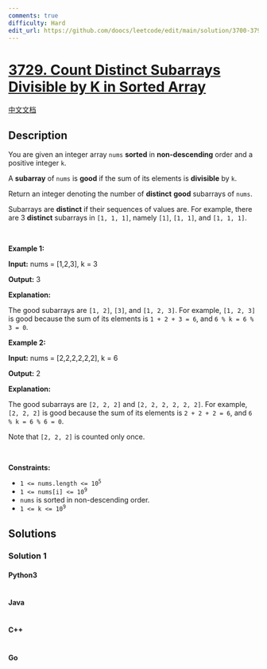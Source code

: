 ```yaml
---
comments: true
difficulty: Hard
edit_url: https://github.com/doocs/leetcode/edit/main/solution/3700-3799/3729.Count%20Distinct%20Subarrays%20Divisible%20by%20K%20in%20Sorted%20Array/README_EN.md
---
```


<!-- problem:start -->

# [3729. Count Distinct Subarrays Divisible by K in Sorted Array](https://leetcode.com/problems/count-distinct-subarrays-divisible-by-k-in-sorted-array)

[中文文档](/solution/3700-3799/3729.Count%20Distinct%20Subarrays%20Divisible%20by%20K%20in%20Sorted%20Array/README.md)

## Description

<!-- description:start -->

<p>You are given an integer array <code>nums</code> <strong>sorted</strong> in <strong>non-descending</strong> order and a positive integer <code>k</code>.</p>

<p>A <strong><span data-keyword="subarray-nonempty">subarray</span></strong> of <code>nums</code> is <strong>good</strong> if the sum of its elements is <strong>divisible</strong> by <code>k</code>.</p>

<p>Return an integer denoting the number of <strong>distinct</strong> <strong>good</strong> subarrays of <code>nums</code>.</p>

<p>Subarrays are <strong>distinct</strong> if their sequences of values are. For example, there are 3 <strong>distinct</strong> subarrays in <code>[1, 1, 1]</code>, namely <code>[1]</code>, <code>[1, 1]</code>, and <code>[1, 1, 1]</code>.</p>

<p>&nbsp;</p>
<p><strong class="example">Example 1:</strong></p>

<div class="example-block">
<p><strong>Input:</strong> <span class="example-io">nums = [1,2,3], k = 3</span></p>

<p><strong>Output:</strong> <span class="example-io">3</span></p>

<p><strong>Explanation:</strong></p>

<p>The good subarrays are <code>[1, 2]</code>, <code>[3]</code>, and <code>[1, 2, 3]</code>. For example, <code>[1, 2, 3]</code> is good because the sum of its elements is <code>1 + 2 + 3 = 6</code>, and <code>6 % k = 6 % 3 = 0</code>.</p>
</div>

<p><strong class="example">Example 2:</strong></p>

<div class="example-block">
<p><strong>Input:</strong> <span class="example-io">nums = [2,2,2,2,2,2], k = 6</span></p>

<p><strong>Output:</strong> <span class="example-io">2</span></p>

<p><strong>Explanation:</strong></p>

<p>The good subarrays are <code>[2, 2, 2]</code> and <code>[2, 2, 2, 2, 2, 2]</code>. For example, <code>[2, 2, 2]</code> is good because the sum of its elements is <code>2 + 2 + 2 = 6</code>, and <code>6 % k = 6 % 6 = 0</code>.</p>

<p>Note that <code>[2, 2, 2]</code> is counted only once.</p>
</div>

<p>&nbsp;</p>
<p><strong>Constraints:</strong></p>

<ul>
	<li><code>1 &lt;= nums.length &lt;= 10<sup>5</sup></code></li>
	<li><code>1 &lt;= nums[i] &lt;= 10<sup>9</sup></code></li>
	<li><code>nums</code> is sorted in non-descending order.</li>
	<li><code>1 &lt;= k &lt;= 10<sup>9</sup></code></li>
</ul>

<!-- description:end -->

## Solutions

<!-- solution:start -->

### Solution 1

<!-- tabs:start -->

#### Python3

```python

```

#### Java

```java

```

#### C++

```cpp

```

#### Go

```go

```

<!-- tabs:end -->

<!-- solution:end -->

<!-- problem:end -->
